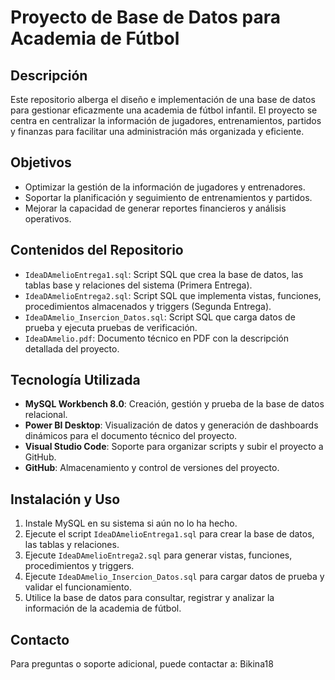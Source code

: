 # Proyecto de Base de Datos para Academia de Fútbol

## Descripción
Este repositorio alberga el diseño e implementación de una base de datos para gestionar eficazmente una academia de fútbol infantil.
El proyecto se centra en centralizar la información de jugadores, entrenamientos, partidos y finanzas para facilitar una administración más organizada y eficiente.

## Objetivos
- Optimizar la gestión de la información de jugadores y entrenadores.
- Soportar la planificación y seguimiento de entrenamientos y partidos.
- Mejorar la capacidad de generar reportes financieros y análisis operativos.

## Contenidos del Repositorio
- `IdeaDAmelioEntrega1.sql`: Script SQL que crea la base de datos, las tablas base y relaciones del sistema (Primera Entrega).
- `IdeaDAmelioEntrega2.sql`: Script SQL que implementa vistas, funciones, procedimientos almacenados y triggers (Segunda Entrega).
- `IdeaDAmelio_Insercion_Datos.sql`: Script SQL que carga datos de prueba y ejecuta pruebas de verificación.
- `IdeaDAmelio.pdf`: Documento técnico en PDF con la descripción detallada del proyecto.

## Tecnología Utilizada
- **MySQL Workbench 8.0**: Creación, gestión y prueba de la base de datos relacional.
- **Power BI Desktop**: Visualización de datos y generación de dashboards dinámicos para el documento técnico del proyecto.
- **Visual Studio Code**: Soporte para organizar scripts y subir el proyecto a GitHub.
- **GitHub**: Almacenamiento y control de versiones del proyecto.

## Instalación y Uso
1. Instale MySQL en su sistema si aún no lo ha hecho.
2. Ejecute el script `IdeaDAmelioEntrega1.sql` para crear la base de datos, las tablas y relaciones.
3. Ejecute `IdeaDAmelioEntrega2.sql` para generar vistas, funciones, procedimientos y triggers.
4. Ejecute `IdeaDAmelio_Insercion_Datos.sql` para cargar datos de prueba y validar el funcionamiento.
5. Utilice la base de datos para consultar, registrar y analizar la información de la academia de fútbol.

## Contacto
Para preguntas o soporte adicional, puede contactar a: Bikina18
